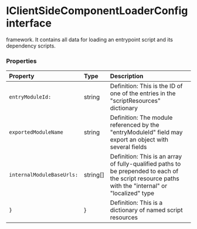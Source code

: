 # IClientSideComponentLoaderConfig interface

framework. It contains all data for loading an entrypoint script and its dependency scripts. 




### Properties

| Property	   | Type	| Description|
|:-------------|:-------|:-----------|
|`entryModuleId:`      | string | Definition: This is the ID of one of the entries in the "scriptResources" dictionary |
|`exportedModuleName`      | string | Definition: The module referenced by the "entryModuleId" field may export an object with several fields |
|`internalModuleBaseUrls:`      | string[] | Definition: This is an array of fully-qualified paths to be prepended to each of the script resource paths with the  "internal" or "localized" type |
|`}`      | } | Definition: This is a dictionary of named script resources |




